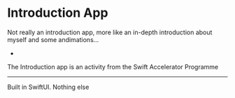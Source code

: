 # Introduction App

Not really an introduction app, more like an in-depth introduction about myself and some andimations...

-
The Introduction app is an activity from the Swift Accelerator Programme

--------------------
Built in SwiftUI. Nothing else 
